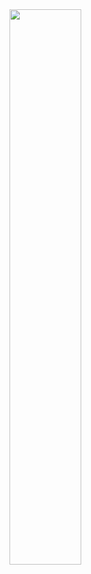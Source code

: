 <img src=https://www.freepik.com/free-vector/colourful-illustration-programmer-working_5483080.htm width="50%" height="50%">



<!---
TomJS14/TomJS14 is a ✨ special ✨ repository because its `README.md` (this file) appears on your GitHub profile.
You can click the Preview link to take a look at your changes.
--->

